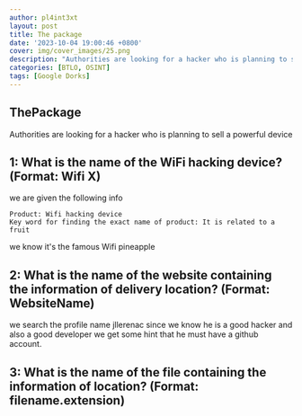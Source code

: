 ```yaml
---
author: pl4int3xt
layout: post
title: The package
date: '2023-10-04 19:00:46 +0800'
cover: img/cover_images/25.png
description: "Authorities are looking for a hacker who is planning to sell a powerful device"
categories: [BTLO, OSINT]
tags: [Google Dorks]
---
```


## ThePackage
Authorities are looking for a hacker who is planning to sell a powerful device 

## 1: What is the name of the WiFi hacking device? (Format: Wifi X)

we are given the following info 
```
Product: Wifi hacking device
Key word for finding the exact name of product: It is related to a fruit
```
we know it's the famous Wifi pineapple

## 2: What is the name of the website containing the information of delivery location? (Format: WebsiteName)

we search the profile name jllerenac since we know he is a good hacker and also a good developer we get some hint that he must have a github account.

## 3: What is the name of the file containing the information of location? (Format: filename.extension) 